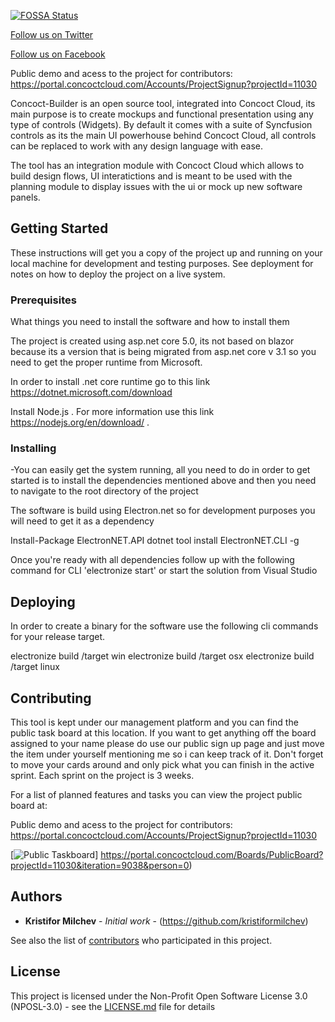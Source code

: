 
[![FOSSA Status](https://app.fossa.io/api/projects/git%2Bgithub.com%2FKristiforMilchev%2FRokonoControl.svg?type=shield)](https://app.fossa.io/projects/git%2Bgithub.com%2FKristiforMilchev%2FRokonoControl?ref=badge_shield)

<link href="social-media-buttons.min.css" rel="stylesheet">

<a href="https://twitter.com/RokonoC" class="ss-btn-twitter">Follow us on Twitter</a>

<a href="https://www.facebook.com/Rokono-Control-107429234338967" class="ss-btn-twitter">Follow us on Facebook</a>

Public demo and acess to the project for contributors:
https://portal.concoctcloud.com/Accounts/ProjectSignup?projectId=11030

Concoct-Builder is an open source tool, integrated into Concoct Cloud, its main purpose is to create mockups and functional presentation using any type of controls (Widgets). By default it comes with a suite of Syncfusion controls as its the main UI powerhouse behind Concoct Cloud, all controls can be replaced to work with any design language with ease.

The tool has an integration module with Concoct Cloud which allows to build design flows, UI interatictions and is meant to be used with the planning module to display issues with the ui or mock up new software panels.
## Getting Started

These instructions will get you a copy of the project up and running on your local machine for development and testing purposes. See deployment for notes on how to deploy the project on a live system.

### Prerequisites

What things you need to install the software and how to install them

The project is created using asp.net core 5.0, its not based on blazor because its a version that is being migrated from asp.net core v 3.1 so you need to get the proper runtime from Microsoft.
  
In order to install .net core runtime go to this link https://dotnet.microsoft.com/download 

Install Node.js . For more information use this link https://nodejs.org/en/download/ .

### Installing
 
 -You can easily get the system running, all you need to do in order to get started is to install the dependencies mentioned above and then you need to navigate to the root directory of the project
 
 The software is build using Electron.net so for development purposes you will need to get it as a dependency

 Install-Package ElectronNET.API
 dotnet tool install ElectronNET.CLI -g

 Once you're ready with all dependencies follow up with the following command for CLI 'electronize start' or start the solution from Visual Studio

## Deploying

In order to create a binary for the software use the following cli commands for your release target.

electronize build /target win
electronize build /target osx
electronize build /target linux

## Contributing

This tool is kept under our management platform and you can find the public task board at this location. If you want to get anything off the board assigned to your name please do use our public sign up page and just move the item under yourself mentioning me so i can keep track of it. Don't forget to move your cards around and only pick what you can finish in the active sprint. Each sprint on the project is 3 weeks.


For a list of planned features and tasks you can view the project public board at:

Public demo and acess to the project for contributors:
https://portal.concoctcloud.com/Accounts/ProjectSignup?projectId=11030


 [![Public Taskboard](https://portal.concoctcloud.com/IMG/LatestBoard.PNG)] https://portal.concoctcloud.com/Boards/PublicBoard?projectId=11030&iteration=9038&person=0)

## Authors

* **Kristifor Milchev** - *Initial work* - (https://github.com/kristiformilchev)

See also the  list of [contributors](https://github.com/dwarf-industries/concoct-cloud/blob/master/CODE_OF_CONDUCT.md) who participated in this project.

## License

This project is licensed under the Non-Profit Open Software License 3.0 (NPOSL-3.0) - see the [LICENSE.md](https://github.com/dwarf-industries/concoct-builder/blob/master/License.md) file for details



 